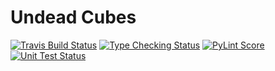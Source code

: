# Undead Cubes

[![Travis Build Status](https://travis-ci.org/tomjsalmon/undeadcubes.svg?branch=master)](https://travis-ci.org/tomjsalmon/undeadcubes)
[![Type Checking Status](https://storage.googleapis.com/undead-cubes-ci/mypy.svg)](https://travis-ci.org/tomjsalmon/undeadcubes)
[![PyLint Score](https://storage.googleapis.com/undead-cubes-ci/pylint.svg)](https://travis-ci.org/tomjsalmon/undeadcubes)
[![Unit Test Status](https://storage.googleapis.com/undead-cubes-ci/unittest.svg)](https://travis-ci.org/tomjsalmon/undeadcubes)